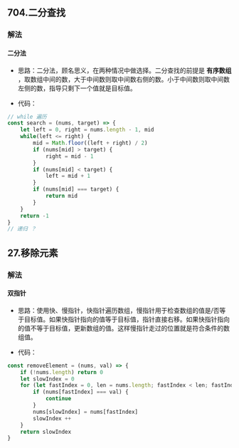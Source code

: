 ## 704.二分查找

### 解法

#### 二分法

- 思路：二分法，顾名思义，在两种情况中做选择。二分查找的前提是 **有序数组** ，取数组中间的数，大于中间数则取中间数右侧的数。小于中间数则取中间数左侧的数，指导只剩下一个值就是目标值。

- 代码：

```js
// while 遍历
const search = (nums, target) => {
    let left = 0, right = nums.length - 1, mid
    while(left <= right) {
        mid = Math.floor((left + right) / 2)
        if (nums[mid] > target) {
            right = mid - 1
        }
        if (nums[mid] < target) {
            left = mid + 1
        }
        if (nums[mid] === target) {
            return mid
        }
    }
    return -1
}
// 递归 ？
```

## 27.移除元素

### 解法

#### 双指针

- 思路：使用快、慢指针，快指针遍历数组，慢指针用于检查数组的值是/否等于目标值。如果快指针指向的值等于目标值，指针直接右移。如果快指针指向的值不等于目标值，更新数组的值。这样慢指针走过的位置就是符合条件的数组值。

- 代码：

```js
const removeElement = (nums, val) => {
    if (!nums.length) return 0 
    let slowIndex = 0
    for (let fastIndex = 0, len = nums.length; fastIndex < len; fastIndex ++) {
        if (nums[fastIndex] === val) {
            continue
        }
        nums[slowIndex] = nums[fastIndex]
        slowIndex ++
    }
    return slowIndex
}
```
